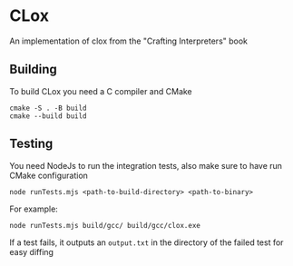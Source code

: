 # CLox

An implementation of clox from the "Crafting Interpreters" book

## Building

To build CLox you need a C compiler and CMake

```shell
cmake -S . -B build
cmake --build build
```

## Testing

You need NodeJs to run the integration tests, also make sure to have run CMake configuration

```shell
node runTests.mjs <path-to-build-directory> <path-to-binary>
```

For example:

```shell
node runTests.mjs build/gcc/ build/gcc/clox.exe
```

If a test fails, it outputs an `output.txt` in the directory of the failed test for easy diffing
